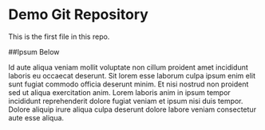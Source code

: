 # Demo Git Repository

This is the first file in this repo.

##Ipsum Below

Id aute aliqua veniam mollit voluptate non cillum proident amet incididunt laboris eu occaecat deserunt. Sit lorem esse laborum culpa ipsum enim elit sunt fugiat commodo officia deserunt minim. Et nisi nostrud non proident sed ut aliqua exercitation anim. Lorem laboris anim in ipsum tempor incididunt reprehenderit dolore fugiat veniam et ipsum nisi duis tempor. Dolore aliquip irure aliqua culpa deserunt dolore labore veniam consectetur aute esse aliqua.
